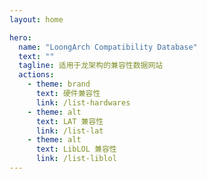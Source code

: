 ```yaml
---
layout: home

hero:
  name: "LoongArch Compatibility Database"
  text: ""
  tagline: 适用于龙架构的兼容性数据网站
  actions:
    - theme: brand
      text: 硬件兼容性
      link: /list-hardwares
    - theme: alt
      text: LAT 兼容性
      link: /list-lat
    - theme: alt
      text: LibLOL 兼容性
      link: /list-liblol
---
```

